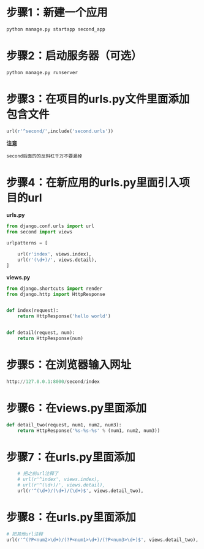 # 步骤1：新建一个应用
```python
python manage.py startapp second_app
```
# 步骤2：启动服务器（可选）
```python
python manage.py runserver
```
# 步骤3：在项目的urls.py文件里面添加包含文件
```python
url(r'^second/',include('second.urls'))
```
**注意**
```text
second后面的的反斜杠千万不要漏掉
```
# 步骤4：在新应用的urls.py里面引入项目的url
**urls.py**
```python
from django.conf.urls import url
from second import views

urlpatterns = [

    url(r'index', views.index),
    url(r'(\d+)/', views.detail),
]
```
**views.py**
```python
from django.shortcuts import render
from django.http import HttpResponse


def index(request):
    return HttpResponse('hello world')


def detail(request, num):
    return HttpResponse(num)
```
# 步骤5：在浏览器输入网址
```python
http://127.0.0.1:8000/second/index
```
# 步骤6：在views.py里面添加
```python
def detail_two(request, num1, num2, num3):
    return HttpResponse('%s-%s-%s' % (num1, num2, num3))
```
# 步骤7：在urls.py里面添加
```python
    # 把之前url注释了
    # url(r'^index', views.index),
    # url(r'^(\d+)/', views.detail),
    url(r'^(\d+)/(\d+)/(\d+)$', views.detail_two),
```
# 步骤8：在urls.py里面添加
```python
# 把其他url注释
url(r'^(?P<num2>\d+)/(?P<num1>\d+)/(?P<num3>\d+)$', views.detail_two),
```
